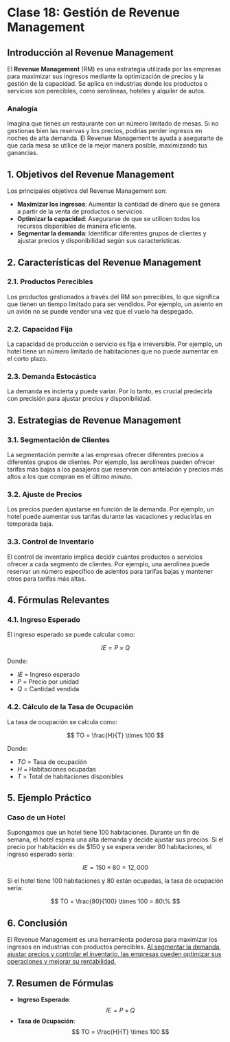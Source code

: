 # Clase 18: Gestión de Revenue Management

## Introducción al Revenue Management

El **Revenue Management** (RM) es una estrategia utilizada por las empresas para maximizar sus ingresos mediante la optimización de precios y la gestión de la capacidad. Se aplica en industrias donde los productos o servicios son perecibles, como aerolíneas, hoteles y alquiler de autos.

### Analogía

Imagina que tienes un restaurante con un número limitado de mesas. Si no gestionas bien las reservas y los precios, podrías perder ingresos en noches de alta demanda. El Revenue Management te ayuda a asegurarte de que cada mesa se utilice de la mejor manera posible, maximizando tus ganancias.

## 1. Objetivos del Revenue Management

Los principales objetivos del Revenue Management son:

- **Maximizar los ingresos**: Aumentar la cantidad de dinero que se genera a partir de la venta de productos o servicios.
- **Optimizar la capacidad**: Asegurarse de que se utilicen todos los recursos disponibles de manera eficiente.
- **Segmentar la demanda**: Identificar diferentes grupos de clientes y ajustar precios y disponibilidad según sus características.

## 2. Características del Revenue Management

### 2.1. Productos Perecibles

Los productos gestionados a través del RM son perecibles, lo que significa que tienen un tiempo limitado para ser vendidos. Por ejemplo, un asiento en un avión no se puede vender una vez que el vuelo ha despegado.

### 2.2. Capacidad Fija

La capacidad de producción o servicio es fija e irreversible. Por ejemplo, un hotel tiene un número limitado de habitaciones que no puede aumentar en el corto plazo.

### 2.3. Demanda Estocástica

La demanda es incierta y puede variar. Por lo tanto, es crucial predecirla con precisión para ajustar precios y disponibilidad.

## 3. Estrategias de Revenue Management

### 3.1. Segmentación de Clientes

La segmentación permite a las empresas ofrecer diferentes precios a diferentes grupos de clientes. Por ejemplo, las aerolíneas pueden ofrecer tarifas más bajas a los pasajeros que reservan con antelación y precios más altos a los que compran en el último minuto.

### 3.2. Ajuste de Precios

Los precios pueden ajustarse en función de la demanda. Por ejemplo, un hotel puede aumentar sus tarifas durante las vacaciones y reducirlas en temporada baja.

### 3.3. Control de Inventario

El control de inventario implica decidir cuántos productos o servicios ofrecer a cada segmento de clientes. Por ejemplo, una aerolínea puede reservar un número específico de asientos para tarifas bajas y mantener otros para tarifas más altas.

## 4. Fórmulas Relevantes

### 4.1. Ingreso Esperado

El ingreso esperado se puede calcular como:

$$
IE = P \times Q
$$

Donde:

- $IE$ = Ingreso esperado
- $P$ = Precio por unidad
- $Q$ = Cantidad vendida

### 4.2. Cálculo de la Tasa de Ocupación

La tasa de ocupación se calcula como:

$$
TO = \frac{H}{T} \times 100
$$

Donde:

- $TO$ = Tasa de ocupación
- $H$ = Habitaciones ocupadas
- $T$ = Total de habitaciones disponibles

## 5. Ejemplo Práctico

### Caso de un Hotel

Supongamos que un hotel tiene 100 habitaciones. Durante un fin de semana, el hotel espera una alta demanda y decide ajustar sus precios. Si el precio por habitación es de $150 y se espera vender 80 habitaciones, el ingreso esperado sería:

$$
IE = 150 \times 80 = 12,000
$$

Si el hotel tiene 100 habitaciones y 80 están ocupadas, la tasa de ocupación sería:

$$
TO = \frac{80}{100} \times 100 = 80\%
$$

## 6. Conclusión

El Revenue Management es una herramienta poderosa para maximizar los ingresos en industrias con productos perecibles. [Al segmentar la demanda, ajustar precios y controlar el inventario, las empresas pueden optimizar sus operaciones y mejorar su rentabilidad.](https://atlas.org/api/v1/files?documentId=e28b1dfc-97ef-4be8-b2d2-57edf2af0a51)

## 7. Resumen de Fórmulas

- **Ingreso Esperado**:
  $$
  IE = P \times Q
  $$
- **Tasa de Ocupación**:
  $$
  TO = \frac{H}{T} \times 100
  $$
